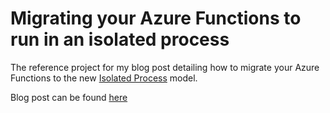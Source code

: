 # Migrating your Azure Functions to run in an isolated process

The reference project for my blog post detailing how to migrate your Azure Functions to the new [Isolated Process](https://docs.microsoft.com/en-us/azure/azure-functions/dotnet-isolated-process-guide) model.

Blog post can be found [here](blog.upperdine.dev)